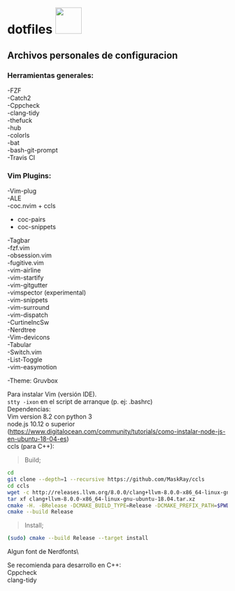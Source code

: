 # dotfiles <img src="https://media.giphy.com/media/du3J3cXyzhj75IOgvA/giphy.gif" width="60" height="60" />
## Archivos personales de configuracion
### Herramientas generales:
-FZF\
-Catch2\
-Cppcheck\
-clang-tidy\
-thefuck\
-hub\
-colorls\
-bat\
-bash-git-prompt\
-Travis CI
### Vim Plugins:
-Vim-plug\
-ALE\
-coc.nvim + ccls
 - coc-pairs
 - coc-snippets
 
-Tagbar\
-fzf.vim\
-obsession.vim\
-fugitive.vim\
-vim-airline\
-vim-startify\
-vim-gitgutter\
-vimspector (experimental)\
-vim-snippets\
-vim-surround\
-vim-dispatch\
-CurtineIncSw\
-Nerdtree\
-Vim-devicons\
-Tabular\
-Switch.vim\
-List-Toggle\
-vim-easymotion

-Theme: Gruvbox

Para instalar Vim (versión IDE).\
`stty -ixon` en el script de arranque (p. ej: .bashrc)\
Dependencias:\
Vim version 8.2 con python 3\
node.js 10.12 o superior (https://www.digitalocean.com/community/tutorials/como-instalar-node-js-en-ubuntu-18-04-es) \
ccls (para C++):
>Build;
 ```sh
 cd
 git clone --depth=1 --recursive https://github.com/MaskRay/ccls
 cd ccls
 wget -c http://releases.llvm.org/8.0.0/clang+llvm-8.0.0-x86_64-linux-gnu-ubuntu-18.04.tar.xz
 tar xf clang+llvm-8.0.0-x86_64-linux-gnu-ubuntu-18.04.tar.xz
 cmake -H. -BRelease -DCMAKE_BUILD_TYPE=Release -DCMAKE_PREFIX_PATH=$PWD/clang+llvm-8.0.0-x86_64-linux-gnu-ubuntu-18.04
 cmake --build Release
 ```
>Install;
 ```sh
 (sudo) cmake --build Release --target install
 ```
Algun font de Nerdfonts\

Se recomienda para desarrollo en C++:\
Cppcheck\
clang-tidy

